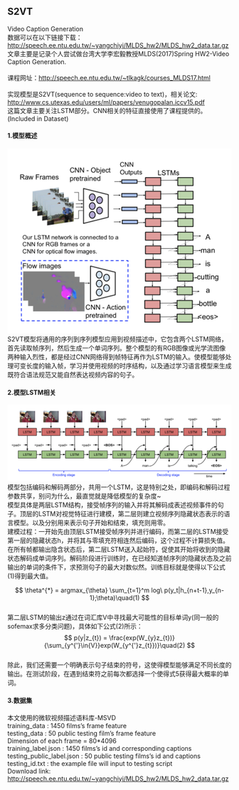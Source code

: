 ## S2VT
Video Caption Generation<br>
数据可以在以下链接下载：<br>
http://speech.ee.ntu.edu.tw/~yangchiyi/MLDS_hw2/MLDS_hw2_data.tar.gz<br>
文章主要是记录个人尝试做台湾大学李宏毅教授MLDS(2017)Spring HW2-Video Caption Generation.<br>  
课程网址：<http://speech.ee.ntu.edu.tw/~tlkagk/courses_MLDS17.html><br>  
实现模型是S2VT(sequence to sequence:video to text)，相关论文:<br> 
<http://www.cs.utexas.edu/users/ml/papers/venugopalan.iccv15.pdf><br> 
这篇文章主要关注LSTM部分。CNN相关的特征直接使用了课程提供的。(Included in Dataset)<br>

#### 1.模型概述
![model_base](images/s2vt001.png)  
S2VT模型将通用的序列到序列模型应用到视频描述中，它包含两个LSTM网络，首先读取帧序列，然后生成一个单词序列。整个模型的有RGB图像或光学流图像两种输入烈性，都是经过CNN网络得到帧特征再作为LSTM的输入。使模型能够处理可变长度的输入帧，学习并使用视频的时序结构，以及通过学习语言模型来生成既符合语法规范又能自然表达视频内容的句子。<br>  
#### 2.模型LSTM相关  
![model_base_lstm](images/s2vt002.png)  
模型包括编码和解码两部分，共用一个LSTM，这是特别之处，即编码和解码过程参数共享，别问为什么，最直觉就是降低模型的复杂度~  <br>
模型具体是两层LSTM结构，接受帧序列的输入并将其解码成表述视频事件的句子。顶层的LSTM对视觉特征进行建模，第二层则建立视频序列隐藏状态表示的语言模型。<BOS>以及<EOS>分别用来表示句子开始和结束，<pad>填充则用零。  <br>
建模过程：一开始先由顶层LSTM接受帧序列并进行编码，而第二层的LSTM接受第一层的隐藏状态h，并将其与零填充符相连然后编码，这个过程不计算损失值。在所有帧都输出隐含状态后，第二层LSTM送入起始符<BOS>，促使其开始将收到的隐藏状态解码成单词序列。解码阶段进行训练时，在已经知道帧序列的隐藏状态及之前输出的单词的条件下，求预测句子的最大对数似然。训练目标就是使得以下公式(1)得到最大值。<br>
<script type="text/javascript" async src="https://cdn.mathjax.org/mathjax/latest/MathJax.js?config=TeX-MML-AM_CHTML"> </script>
$$
\theta^{*} = argmax_{\theta} \sum_{t=1}^m log\ p(y_t|h_{n+t-1},y_{n-1};\theta)\quad(1)
$$  
第二层LSTM的输出z通过在词汇库V中寻找最大可能性的目标单词y(同一般的sofemax求多分类问题)，具体如下公式(2)所示： <br> 
$$
p(y|z_{t}) = \frac{exp(W_{y}z_{t})}{\sum_{y^{'}\in{V}}exp(W_{y^{'}z_{t}})}\quad(2)
$$  
除此，我们还需要一个明确表示句子结束的符号<EOS>，这使得模型能够满足不同长度的输出。在测试阶段，在遇到结束符之前每次都选择一个使得式5获得最大概率的单词。 <br>
#### 3.数据集 
本文使用的微软视频描述语料库-MSVD  <br>
training_data  : 1450 films’s frame feature<br>
testing_data  :   50 public testing film’s frame feature<br>
Dimension of each frame = 80*4096<br>
training_label.json : 1450 films’s id and corresponding captions<br>
testing_public_label.json : 50 public testing films’s id and captions<br>
testing_id.txt : the example file will input to testing script<br>
Download link: <http://speech.ee.ntu.edu.tw/~yangchiyi/MLDS_hw2/MLDS_hw2_data.tar.gz><br>

